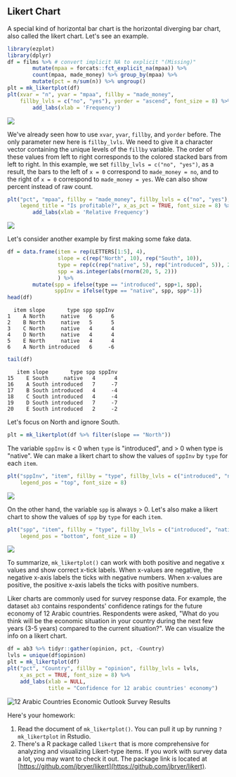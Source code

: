 ## Likert Chart

A special kind of horizontal bar chart is the horizontal diverging bar chart, also called the likert chart. Let's see an example.


```r
library(ezplot)
library(dplyr)
df = films %>% # convert implicit NA to explicit "(Missing)"
        mutate(mpaa = forcats::fct_explicit_na(mpaa)) %>% 
        count(mpaa, made_money) %>% group_by(mpaa) %>%
        mutate(pct = n/sum(n)) %>% ungroup()
plt = mk_likertplot(df)
plt(xvar = "n", yvar = "mpaa", fillby = "made_money", 
    fillby_lvls = c("no", "yes"), yorder = "ascend", font_size = 8) %>% 
        add_labs(xlab = 'Frequency')
```

![](images/likert_mpaa_cnt-1.png)

We've already seen how to use `xvar`, `yvar`, `fillby`, and `yorder` before. The only parameter new here is `fillby_lvls`. We need to give it a character vector containing the unique levels of the `fillby` variable. The order of these values from left to right corresponds to the colored stacked bars from left to right. In this example, we set `fillby_lvls = c("no", "yes")`, as a result, the bars to the left of `x = 0` correspond to `made_money = no`, and to the right of `x = 0` correspond to `made_money = yes`. We can also show percent instead of raw count.


```r
plt("pct", "mpaa", fillby = "made_money", fillby_lvls = c("no", "yes"), 
    legend_title = "Is profitable?", x_as_pct = TRUE, font_size = 8) %>% 
        add_labs(xlab = 'Relative Frequency')
```

![](images/likert_mpaa_pct-1.png)

Let's consider another example by first making some fake data.


```r
df = data.frame(item = rep(LETTERS[1:5], 4),
                slope = c(rep("North", 10), rep("South", 10)),
                type = rep(c(rep("native", 5), rep("introduced", 5)), 2),
                spp = as.integer(abs(rnorm(20, 5, 2)))
                ) %>% 
        mutate(spp = ifelse(type == "introduced", spp+1, spp),
               sppInv = ifelse(type == "native", spp, spp*-1))
head(df)
```

```
  item slope       type spp sppInv
1    A North     native   6      6
2    B North     native   5      5
3    C North     native   4      4
4    D North     native   4      4
5    E North     native   4      4
6    A North introduced   6     -6
```

```r
tail(df)
```

```
   item slope       type spp sppInv
15    E South     native   4      4
16    A South introduced   7     -7
17    B South introduced   4     -4
18    C South introduced   4     -4
19    D South introduced   7     -7
20    E South introduced   2     -2
```

Let's focus on North and ignore South. 


```r
plt = mk_likertplot(df %>% filter(slope == "North"))
```

The variable `sppInv` is < 0 when `type` is "introduced", and > 0 when type is 
"native". We can make a likert chart to show the values of `sppInv` by `type` for
each `item`.


```r
plt("sppInv", "item", fillby = "type", fillby_lvls = c("introduced", "native"),
    legend_pos = "top", font_size = 8)
```

![](images/likert_north_sppInv-1.png)

On the other hand, the variable `spp` is always > 0. Let's also make a likert 
chart to show the values of `spp` by `type` for each `item`.


```r
plt("spp", "item", fillby = "type", fillby_lvls = c("introduced", "native"),
    legend_pos = "bottom", font_size = 8)
```

![](images/likert_north_spp-1.png)

To summarize, `mk_likertplot()` can work with both positive and negative x values
and show correct x-tick labels. When x-values are negative, the negative x-axis labels the ticks with negative numbers. When x-values are positive, the positive x-axis labels the ticks with positive numbers. 

Liker charts are commonly used for survey response data. For example, the dataset `ab3` contains respondents' confidence ratings for the future economy of 12 Arabic countries. Respondents were asked, "What do you think will be the economic situation in your country during the next few years (3-5 years) compared to the current situation?". We can visualize the info on a likert chart. 


```r
df = ab3 %>% tidyr::gather(opinion, pct, -Country)
lvls = unique(df$opinion)
plt = mk_likertplot(df)
plt("pct", "Country", fillby = "opinion", fillby_lvls = lvls, 
    x_as_pct = TRUE, font_size = 8) %>%
    add_labs(xlab = NULL, 
             title = "Confidence for 12 arabic countries' economy")
```

![12 Arabic Countries Economic Outlook Survey Results](images/likert_ab3-1.png)


Here's your homework:

1. Read the document of `mk_likertplot()`. You can pull it up by running 
`?mk_likertplot` in Rstudio. 
2. There's a R package called `likert` that is more comprehensive for analyzing
and visualizing Likert-type items. If you work with survey data a lot, you may
want to check it out. The package link is located at [https://github.com/jbryer/likert](https://github.com/jbryer/likert).
